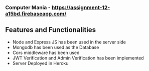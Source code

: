 ### Computer Mania - https://assignment-12-a15bd.firebaseapp.com/

## Features and Functionalities

- Node and Express JS has been used in the server side
- Mongodb has been used as the Database
- Cors middleware has been used
- JWT Verification and Admin Verification has been implemented
- Server Deployed in Heroku
